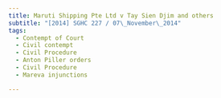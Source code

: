 ```yaml
---
title: Maruti Shipping Pte Ltd v Tay Sien Djim and others 
subtitle: "[2014] SGHC 227 / 07\_November\_2014"
tags:
  - Contempt of Court
  - Civil contempt
  - Civil Procedure
  - Anton Piller orders
  - Civil Procedure
  - Mareva injunctions

---
```


